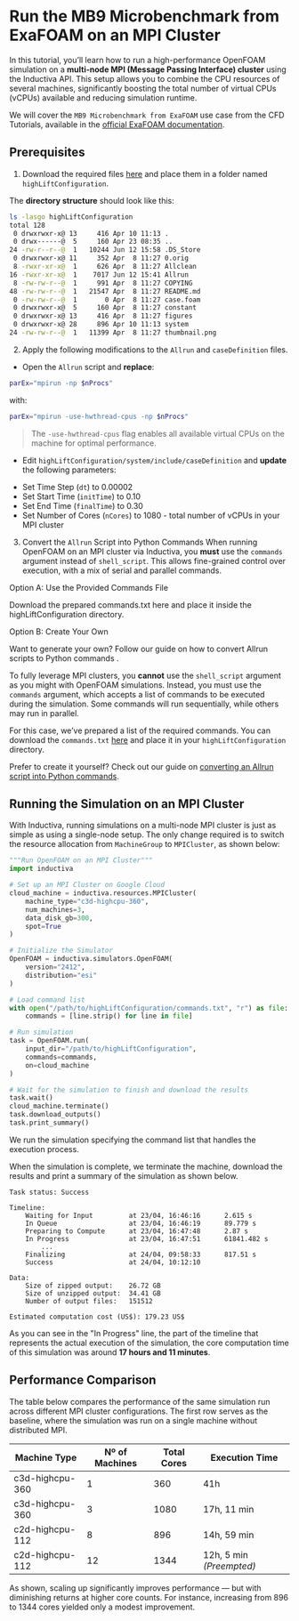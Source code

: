 # Run the MB9 Microbenchmark from ExaFOAM on an MPI Cluster
In this tutorial, you’ll learn how to run a high-performance OpenFOAM simulation on a **multi-node MPI (Message Passing Interface) cluster** using the Inductiva API. This setup allows you to combine the CPU resources of several machines, significantly boosting the total number of virtual CPUs (vCPUs) available and reducing simulation runtime.

We will cover the `MB9 Microbenchmark from ExaFOAM` use case from the CFD Tutorials, available in the [official ExaFOAM documentation](https://exafoam.eu/benchmarks/).

## Prerequisites
1. Download the required files [here](https://develop.openfoam.com/committees/hpc/-/tree/develop/compressible/rhoPimpleFoam/LES/highLiftConfiguration) and place them in a folder named `highLiftConfiguration`.

The **directory structure** should look like this:
```bash
ls -lasgo highLiftConfiguration
total 128
 0 drwxrwxr-x@ 13     416 Apr 10 11:13 .
 0 drwx------@  5     160 Apr 23 08:35 ..
24 -rw-r--r--@  1   10244 Jun 12 15:58 .DS_Store
 0 drwxrwxr-x@ 11     352 Apr  8 11:27 0.orig
 8 -rwxr-xr-x@  1     626 Apr  8 11:27 Allclean
16 -rwxr-xr-x@  1    7017 Jun 12 15:41 Allrun
 8 -rw-rw-r--@  1     991 Apr  8 11:27 COPYING
48 -rw-rw-r--@  1   21547 Apr  8 11:27 README.md
 0 -rw-rw-r--@  1       0 Apr  8 11:27 case.foam
 0 drwxrwxr-x@  5     160 Apr  8 11:27 constant
 0 drwxrwxr-x@ 13     416 Apr  8 11:27 figures
 0 drwxrwxr-x@ 28     896 Apr 10 11:13 system
24 -rw-rw-r--@  1   11399 Apr  8 11:27 thumbnail.png
```

2. Apply the following modifications to the `Allrun` and `caseDefinition` files.

* Open the `Allrun` script and **replace**:

```bash
parEx="mpirun -np $nProcs"
```

with:

```bash
parEx="mpirun -use-hwthread-cpus -np $nProcs"
```

> The `-use-hwthread-cpus` flag enables all available virtual CPUs on the machine for optimal performance.

* Edit `highLiftConfiguration/system/include/caseDefinition` and **update** the following parameters:
- Set Time Step (`dt`) to 0.00002
- Set Start Time (`initTime`) to 0.10
- Set End Time (`finalTime`) to 0.30
- Set Number of Cores (`nCores`) to 1080 - total number of vCPUs in your MPI cluster

3. Convert the `Allrun` Script into Python Commands
When running OpenFOAM on an MPI cluster via Inductiva, you **must** use the `commands` argument instead of `shell_script`. This allows fine-grained control over execution, with a mix of serial and parallel commands.

Option A: Use the Provided Commands File

Download the prepared commands.txt here
 and place it inside the highLiftConfiguration directory.

Option B: Create Your Own

Want to generate your own? Follow our guide on how to convert Allrun scripts to Python commands
.

To fully leverage MPI clusters, you **cannot** use the `shell_script` argument as you might with OpenFOAM simulations. Instead, you must use the `commands` argument, which accepts a list of commands to be executed during the simulation. Some commands will run sequentially, while others may run in parallel.

For this case, we’ve prepared a list of the required commands. You can download the `commands.txt` [here](https://storage.googleapis.com/inductiva-api-demo-files/commands.txt) and place it in your `highLiftConfiguration` directory. 

Prefer to create it yourself? Check out our guide on [converting an Allrun script into Python commands](convert-allrun-script-into-python-commands).

## Running the Simulation on an MPI Cluster
With Inductiva, running simulations on a multi-node MPI cluster is just as simple as using a single-node setup.
The only change required is to switch the resource allocation from `MachineGroup` to `MPICluster`, as shown below:

```python
"""Run OpenFOAM on an MPI Cluster"""
import inductiva

# Set up an MPI Cluster on Google Cloud
cloud_machine = inductiva.resources.MPICluster(
    machine_type="c3d-highcpu-360",
    num_machines=3,
    data_disk_gb=300,
    spot=True
)

# Initialize the Simulator
OpenFOAM = inductiva.simulators.OpenFOAM(
    version="2412",
    distribution="esi"
)

# Load command list
with open("/path/to/highLiftConfiguration/commands.txt", "r") as file:
    commands = [line.strip() for line in file]

# Run simulation
task = OpenFOAM.run(
    input_dir="/path/to/highLiftConfiguration",
    commands=commands,
    on=cloud_machine
)

# Wait for the simulation to finish and download the results
task.wait()
cloud_machine.terminate()
task.download_outputs()
task.print_summary()
```

We run the simulation specifying the command list that handles the execution process.

When the simulation is complete, we terminate the machine, download the results and print a summary of the simulation as shown below.

```
Task status: Success

Timeline:
	Waiting for Input         at 23/04, 16:46:16      2.615 s
	In Queue                  at 23/04, 16:46:19      89.779 s
	Preparing to Compute      at 23/04, 16:47:48      2.87 s
	In Progress               at 23/04, 16:47:51      61841.482 s
        ...
    Finalizing                at 24/04, 09:58:33      817.51 s
	Success                   at 24/04, 10:12:10      

Data:
	Size of zipped output:    26.72 GB
	Size of unzipped output:  34.41 GB
	Number of output files:   151512

Estimated computation cost (US$): 179.23 US$
```

As you can see in the "In Progress" line, the part of the timeline that represents the actual execution of the simulation, the core computation time of this simulation was around **17 hours and 11 minutes**.

## Performance Comparison
The table below compares the performance of the same simulation run across different MPI cluster configurations. The first row serves as the baseline, where the simulation was run on a single machine without distributed MPI.

| Machine Type    | Nº of Machines | Total Cores | Execution Time           |
| --------------- | -------------- | ----------- | ------------------------ |
| c3d-highcpu-360 | 1              | 360         | 41h                      |
| c3d-highcpu-360 | 3              | 1080        | 17h, 11 min              |
| c2d-highcpu-112 | 8              | 896         | 14h, 59 min              |
| c2d-highcpu-112 | 12             | 1344        | 12h, 5 min *(Preempted)* |

As shown, scaling up significantly improves performance — but with diminishing returns at higher core counts. For instance, increasing from 896 to 1344 cores yielded only a modest improvement.




